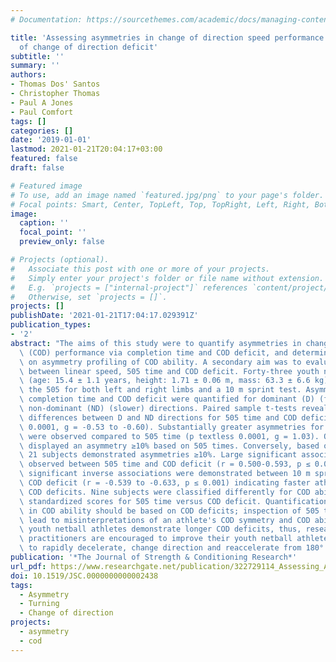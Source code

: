 ```yaml
---
# Documentation: https://sourcethemes.com/academic/docs/managing-content/

title: 'Assessing asymmetries in change of direction speed performance: Application
  of change of direction deficit'
subtitle: ''
summary: ''
authors:
- Thomas Dos' Santos
- Christopher Thomas
- Paul A Jones
- Paul Comfort
tags: []
categories: []
date: '2019-01-01'
lastmod: 2021-01-21T20:04:17+03:00
featured: false
draft: false

# Featured image
# To use, add an image named `featured.jpg/png` to your page's folder.
# Focal points: Smart, Center, TopLeft, Top, TopRight, Left, Right, BottomLeft, Bottom, BottomRight.
image:
  caption: ''
  focal_point: ''
  preview_only: false

# Projects (optional).
#   Associate this post with one or more of your projects.
#   Simply enter your project's folder or file name without extension.
#   E.g. `projects = ["internal-project"]` references `content/project/deep-learning/index.md`.
#   Otherwise, set `projects = []`.
projects: []
publishDate: '2021-01-21T17:04:17.029391Z'
publication_types:
- '2'
abstract: "The aims of this study were to quantify asymmetries in change of direction\
  \ (COD) performance via completion time and COD deficit, and determine its influence\
  \ on asymmetry profiling of COD ability. A secondary aim was to evaluate the relationship\
  \ between linear speed, 505 time and COD deficit. Forty-three youth netball athletes\
  \ (age: 15.4 ± 1.1 years, height: 1.71 ± 0.06 m, mass: 63.3 ± 6.6 kg) performed\
  \ the 505 for both left and right limbs and a 10 m sprint test. Asymmetries in 505\
  \ completion time and COD deficit were quantified for dominant (D) (faster) and\
  \ non-dominant (ND) (slower) directions. Paired sample t-tests revealed significant\
  \ differences between D and ND directions for 505 time and COD deficit (p textless\
  \ 0.0001, g = -0.53 to -0.60). Substantially greater asymmetries for COD deficit\
  \ were observed compared to 505 time (p textless 0.0001, g = 1.03). Only two subjects\
  \ displayed an asymmetry ≥10% based on 505 times. Conversely, based on COD deficit,\
  \ 21 subjects demonstrated asymmetries ≥10%. Large significant associations were\
  \ observed between 505 time and COD deficit (r = 0.500-0.593, p ≤ 0.002). Large\
  \ significant inverse associations were demonstrated between 10 m sprint time and\
  \ COD deficit (r = -0.539 to -0.633, p ≤ 0.001) indicating faster athletes had longer\
  \ COD deficits. Nine subjects were classified differently for COD ability when comparing\
  \ standardized scores for 505 time versus COD deficit. Quantification of asymmetries\
  \ in COD ability should be based on COD deficits; inspection of 505 times only could\
  \ lead to misinterpretations of an athlete's COD symmetry and COD ability. Faster\
  \ youth netball athletes demonstrate longer COD deficits, thus, researchers and\
  \ practitioners are encouraged to improve their youth netball athletes' ability\
  \ to rapidly decelerate, change direction and reaccelerate from 180° turns."
publication: '*The Journal of Strength & Conditioning Research*'
url_pdf: https://www.researchgate.net/publication/322729114_Assessing_Asymmetries_in_Change_of_Direction_Speed_Performance_Application_of_Change_of_Direction_Deficit
doi: 10.1519/JSC.0000000000002438
tags:
  - Asymmetry
  - Turning
  - Change of direction
projects:
  - asymmetry
  - cod
---
```


